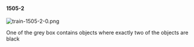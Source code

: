 #### 1505-2
![train-1505-2-0.png](https://github.com/lil-lab/nlvr/raw/master/nlvr/train/images/35/train-1505-2-0.png "train-1505-2-0.png")

One of the grey box contains objects where exactly two of the objects are black